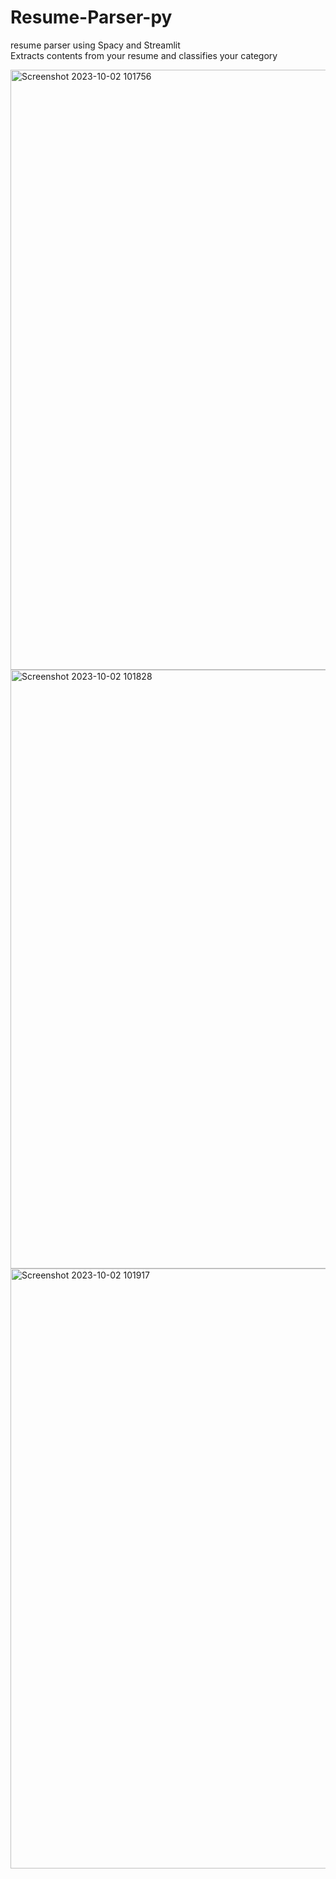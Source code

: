 # Resume-Parser-py
resume parser using Spacy and Streamlit
<br/>
Extracts contents from your resume and classifies your category


<img width="960" alt="Screenshot 2023-10-02 101756" src="https://github.com/falcaozane/Resume-Parser-py/assets/112317470/bbf747b5-7276-4ebf-9ec4-481e66cadb5f">
<br/>
<img width="958" alt="Screenshot 2023-10-02 101828" src="https://github.com/falcaozane/Resume-Parser-py/assets/112317470/fd88ccd1-cdc6-4554-87c5-42f46a6ef18e">
<br/>
<img width="960" alt="Screenshot 2023-10-02 101917" src="https://github.com/falcaozane/Resume-Parser-py/assets/112317470/547c1f2b-df6a-442c-8028-4d81971aa0ce">
